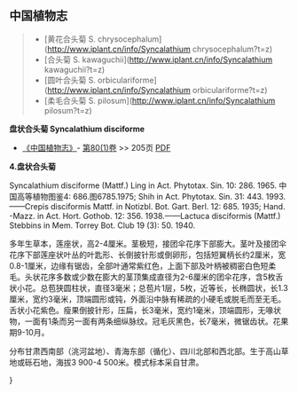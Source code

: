 

## 中国植物志

> * [黄花合头菊  S.  chrysocephalum](http://www.iplant.cn/info/Syncalathium chrysocephalum?t=z)
> * [合头菊  S.  kawaguchii](http://www.iplant.cn/info/Syncalathium kawaguchii?t=z)
> * [圆叶合头菊  S.  orbiculariforme](http://www.iplant.cn/info/Syncalathium orbiculariforme?t=z)
> * [柔毛合头菊  S.  pilosum](http://www.iplant.cn/info/Syncalathium pilosum?t=z)

**盘状合头菊 Syncalathium disciforme**

* [《中国植物志》](http://www.iplant.cn/frps)- [第80(1)卷](http://www.iplant.cn/frps/vol/80(1)) >> 205页 [PDF](http://www.iplant.cn/frps/pdf/80(1)/205.PDF)

**4.盘状合头菊**

Syncalathium disciforme (Mattf.) Ling in Act. Phytotax. Sin. 10: 286. 1965. 中国高等植物图鉴4: 686.图6785.1975; Shih in Act. Phytotax. Sin. 31: 443. 1993.——Crepis disciformis Mattf. in Notizbl. Bot. Gart. Berl. 12: 685. 1935; Hand. -Mazz. in Act. Hort. Gothob. 12: 356. 1938.——Lactuca disciformis (Mattf.) Stebbins in Mem. Torrey Bot. Club 19 (3): 50. 1940.

多年生草本，莲座状，高2-4厘米。茎极短，接团伞花序下部膨大。茎叶及接团伞花序下部莲座状叶丛的叶匙形、长倒披针形或倒卵形，包括短翼柄长约2厘米，宽0.8-1厘米，边缘有锯齿，全部叶通常紫红色，上面下部及叶柄被稠密白色短柔毛。头状花序多数或少数在膨大的茎顶集成直径为2-6厘米的团伞花序，含5枚舌状小花。总苞狭圆柱状，直径3毫米；总苞片1层，5枚，近等长，长椭圆状，长1.3厘米，宽约3毫米，顶端圆形或钝，外面沿中脉有稀疏的小硬毛或脱毛而至无毛。舌状小花紫色。瘦果倒披针形，压扁，长3毫米，宽约1毫米，顶端圆形，无喙状物，一面有1条而另一面有两条细纵脉纹。冠毛灰黑色，长7毫米，微锯齿状。花果期9-10月。

分布甘肃西南部（洮河盆地）、青海东部（循化）、四川北部和西北部。生于高山草地或砾石地，海拔3 900-4 500米。模式标本采自甘肃。

}